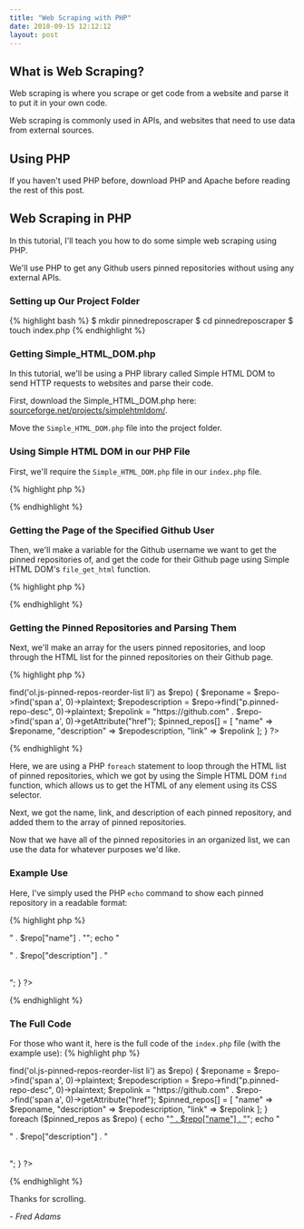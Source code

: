 ```yaml
---
title: "Web Scraping with PHP"
date: 2018-09-15 12:12:12
layout: post
---
```


## What is Web Scraping?
Web scraping is where you scrape or get code from a website and parse it to put it in your own code.

Web scraping is commonly used in APIs, and websites that need to use data from external sources.

## Using PHP
If you haven't used PHP before, download PHP and Apache before reading the rest of this post.

## Web Scraping in PHP
In this tutorial, I'll teach you how to do some simple web scraping using PHP.

We'll use PHP to get any Github users pinned repositories without using any external APIs.

### Setting up Our Project Folder
{% highlight bash %}
$ mkdir pinnedreposcraper
$ cd pinnedreposcraper
$ touch index.php
{% endhighlight %}

### Getting Simple_HTML_DOM.php
In this tutorial, we'll be using a PHP library called Simple HTML DOM to send HTTP requests to websites and parse their code.

First, download the Simple_HTML_DOM.php here: [sourceforge.net/projects/simplehtmldom/](http://sourceforge.net/projects/simplehtmldom/).

Move the ```Simple_HTML_DOM.php``` file into the project folder.

### Using Simple HTML DOM in our PHP File
First, we'll require the ```Simple_HTML_DOM.php``` file in our ```index.php``` file.

{% highlight php %}
<?php

require("simple_html_dom.php");

?>
{% endhighlight %}

### Getting the Page of the Specified Github User

Then, we'll make a variable for the Github username we want to get the pinned repositories of, and get the code for their Github page using Simple HTML DOM's ```file_get_html``` function.

{% highlight php %}
<?php

require("simple_html_dom.php");

$gh_username = "xtrp";
$gh_page = file_get_html('https://github.com/' . $gh_username);

?>
{% endhighlight %}

### Getting the Pinned Repositories and Parsing Them

Next, we'll make an array for the users pinned repositories, and loop through the HTML list for the pinned repositories on their Github page.

{% highlight php %}
<?php

require("simple_html_dom.php");

$gh_username = "xtrp";
$gh_page = file_get_html('https://github.com/' . $gh_username);

$pinned_repos = [];
foreach ($gh_page->find('ol.js-pinned-repos-reorder-list li') as $repo) {
	$reponame = $repo->find('span a', 0)->plaintext;
	$repodescription = $repo->find("p.pinned-repo-desc", 0)->plaintext;
	$repolink = "https://github.com" . $repo->find('span a', 0)->getAttribute("href");
	$pinned_repos[] = [
		"name" => $reponame,
		"description" => $repodescription,
		"link" => $repolink
	];
}

?>
{% endhighlight %}

Here, we are using a PHP ```foreach``` statement to loop through the HTML list of pinned repositories, which we got by using the Simple HTML DOM ```find``` function, which allows us to get the HTML of any element using its CSS selector.

Next, we got the name, link, and description of each pinned repository, and added them to the array of pinned repositories.

Now that we have all of the pinned repositories in an organized list, we can use the data for whatever purposes we'd like.

### Example Use
Here, I've simply used the PHP ```echo``` command to show each pinned repository in a readable format:

{% highlight php %}
<?php

foreach ($pinned_repos as $repo) {
	echo "<a href='" . $repo["link"] . "'>" . $repo["name"] . "</a>";
	echo "<p>" . $repo["description"] . "</p><br>";
}

?>
{% endhighlight %}

### The Full Code
For those who want it, here is the full code of the ```index.php``` file (with the example use):
{% highlight php %}
<?php

require("simple_html_dom.php");

$gh_username = "xtrp";
$gh_page = file_get_html('https://github.com/' . $gh_username);

$pinned_repos = [];
foreach ($gh_page->find('ol.js-pinned-repos-reorder-list li') as $repo) {
	$reponame = $repo->find('span a', 0)->plaintext;
	$repodescription = $repo->find("p.pinned-repo-desc", 0)->plaintext;
	$repolink = "https://github.com" . $repo->find('span a', 0)->getAttribute("href");
	$pinned_repos[] = [
		"name" => $reponame,
		"description" => $repodescription,
		"link" => $repolink
	];
}

foreach ($pinned_repos as $repo) {
	echo "<a href='" . $repo["link"] . "'>" . $repo["name"] . "</a>";
	echo "<p>" . $repo["description"] . "</p><br>";
}

?>
{% endhighlight %}

Thanks for scrolling.

*- Fred Adams*
